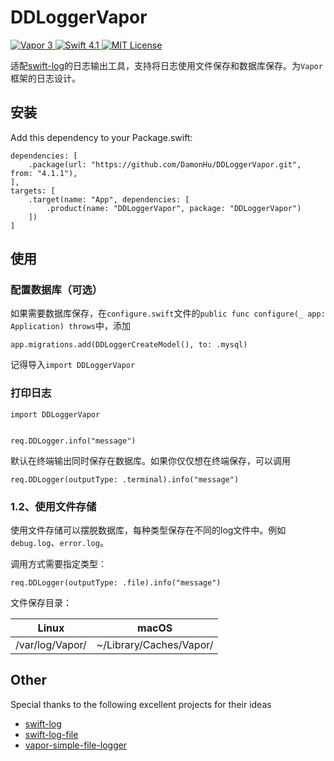 # DDLoggerVapor

<a href="https://vapor.codes">
        <img src="http://img.shields.io/badge/vapor-4.0-brightgreen.svg" alt="Vapor 3">
    </a>
    <a href="https://swift.org">
        <img src="http://img.shields.io/badge/swift-5.2-brightgreen.svg" alt="Swift 4.1">
    </a>
    <a href="LICENSE">
        <img src="http://img.shields.io/badge/license-MIT-brightgreen.svg" alt="MIT License">
    </a>

适配[swift-log](https://github.com/apple/swift-log)的日志输出工具，支持将日志使用文件保存和数据库保存。为`Vapor`框架的日志设计。


## 安装

Add this dependency to your Package.swift:

```
dependencies: [
    .package(url: "https://github.com/DamonHu/DDLoggerVapor.git", from: "4.1.1"),
],
targets: [
    .target(name: "App", dependencies: [
        .product(name: "DDLoggerVapor", package: "DDLoggerVapor")
    ])
]
```

## 使用

### 配置数据库（可选）

如果需要数据库保存，在`configure.swift`文件的`public func configure(_ app: Application) throws`中，添加

```
app.migrations.add(DDLoggerCreateModel(), to: .mysql)
```

记得导入`import DDLoggerVapor`

### 打印日志

```
import DDLoggerVapor


req.DDLogger.info("message")
```

默认在终端输出同时保存在数据库。如果你仅仅想在终端保存，可以调用

```
req.DDLogger(outputType: .terminal).info("message")
```

### 1.2、使用文件存储

使用文件存储可以摆脱数据库，每种类型保存在不同的log文件中。例如`debug.log`、`error.log`。

调用方式需要指定类型：

```
req.DDLogger(outputType: .file).info("message")
```

文件保存目录：

|Linux |	macOS |
|----|----|
|/var/log/Vapor/|	~/Library/Caches/Vapor/|


## Other

Special thanks to the following excellent projects for their ideas

* [swift-log](https://github.com/apple/swift-log)
* [swift-log-file](https://github.com/crspybits/swift-log-file)
* [vapor-simple-file-logger](https://github.com/hallee/vapor-simple-file-logger)

